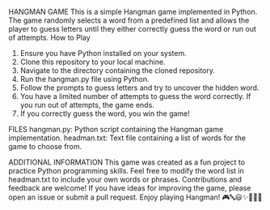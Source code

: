 HANGMAN GAME
This is a simple Hangman game implemented in Python. The game randomly selects a word from a predefined list and allows the player to guess letters until they either correctly guess the word or run out of attempts.
How to Play
1) Ensure you have Python installed on your system.
2)  Clone this repository to your local machine.
3) Navigate to the directory containing the cloned repository.
4) Run the hangman.py file using Python.
5) Follow the prompts to guess letters and try to uncover the hidden word.
6) You have a limited number of attempts to guess the word correctly. If you run out of attempts, the game ends.
7) If you correctly guess the word, you win the game!

FILES
hangman.py: Python script containing the Hangman game implementation.
headman.txt: Text file containing a list of words for the game to choose from.

ADDITIONAL INFORMATION
This game was created as a fun project to practice Python programming skills.
Feel free to modify the word list in headman.txt to include your own words or phrases.
Contributions and feedback are welcome! If you have ideas for improving the game, please open an issue or submit a pull request.
Enjoy playing Hangman! 🎮🔤😃✨👨‍💻🎉
